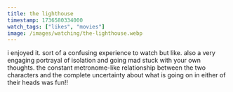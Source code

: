```yaml
---
title: the lighthouse
timestamp: 1736580334000
watch_tags: ["likes", "movies"]
image: /images/watching/the-lighthouse.webp
---
```

i enjoyed it. sort of a confusing experience to watch but like. also a very engaging portrayal of isolation and going mad stuck with your own thoughts. the constant metronome-like relationship between the two characters and the complete uncertainty about what is going on in either of their heads was fun!!